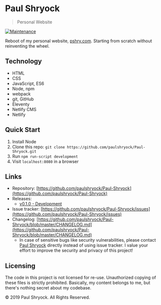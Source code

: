 # Paul Shryock
> Personal Website

[![Maintenance](https://img.shields.io/badge/Maintained%3F-yes-green.svg)](https://GitHub.com/paulshryock/Paul-Shryock/graphs/commit-activity)

Reboot of my personal website, [pshry.com](https://pshry.com/). Starting from scratch without reinventing the wheel.

## Technology

- HTML
- CSS
- JavaScript, ES6
- Node, npm
- webpack
- git, GitHub
- Eleventy
- Netlify CMS
- Netlify

## Quick Start

1. Install Node
1. Clone this repo: `git clone https://github.com/paulshryock/Paul-Shryock.git`
1. Run `npm run-script development`
1. Visit `localhost:8080` in a browser

## Links

- Repository: [https://github.com/paulshryock/Paul-Shryock](https://github.com/paulshryock/Paul-Shryock)
- Releases:
	- [v0.1.0 - Development](https://github.com/paulshryock/Paul-Shryock/releases/tag/v0.1.0)
- Issue tracker: [https://github.com/paulshryock/Paul-Shryock/issues](https://github.com/paulshryock/Paul-Shryock/issues)
- Changelog: [https://github.com/paulshryock/Paul-Shryock/blob/master/CHANGELOG.md](https://github.com/paulshryock/Paul-Shryock/blob/master/CHANGELOG.md)
  - In case of sensitive bugs like security vulnerabilities, please contact [Paul Shryock](mailto:paul@pshry.com) directly instead of using issue tracker. I value your effort to improve the security and privacy of this project!

## Licensing

The code in this project is not licensed for re-use. Unauthorized copying of these files is strictly prohibited. Basically, my content belongs to me, but there's nothing secret about my codebase.

&copy; 2019 Paul Shryock. All Rights Reserved.